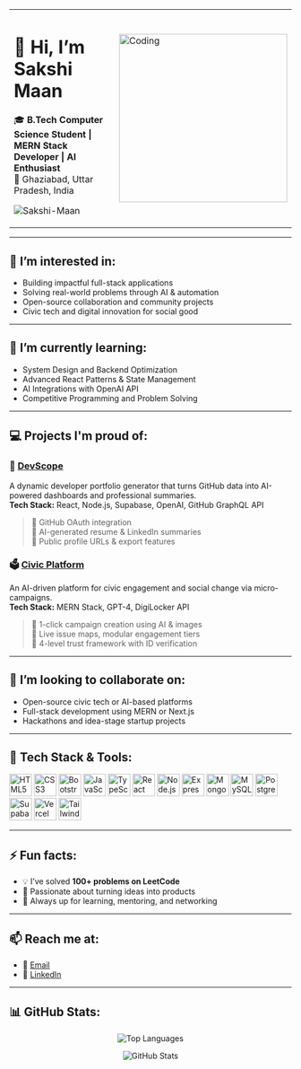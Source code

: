 <table>
<tr>
<td>

# 👋 Hi, I’m Sakshi Maan

🎓 **B.Tech Computer Science Student | MERN Stack Developer | AI Enthusiast**  
📍 Ghaziabad, Uttar Pradesh, India

<p align="left"> 
  <img src="https://komarev.com/ghpvc/?username=Sakshi-Maan&label=Profile%20views&color=0e75b6&style=flat" alt="Sakshi-Maan" /> 
</p>

</td>
<td>
  <img src="https://cdn.dribbble.com/users/1162077/screenshots/3848914/programmer.gif" alt="Coding" width="300"/>
</td>
</tr>
</table>

---

## 👀 I’m interested in:
- Building impactful full-stack applications
- Solving real-world problems through AI & automation
- Open-source collaboration and community projects
- Civic tech and digital innovation for social good

---

## 🌱 I’m currently learning:
- System Design and Backend Optimization
- Advanced React Patterns & State Management
- AI Integrations with OpenAI API
- Competitive Programming and Problem Solving

---

## 💻 Projects I'm proud of:

### 🚀 [DevScope](https://github.com/SakshiiKiet/DevScope)
A dynamic developer portfolio generator that turns GitHub data into AI-powered dashboards and professional summaries.  
**Tech Stack:** React, Node.js, Supabase, OpenAI, GitHub GraphQL API  
> 🔹 GitHub OAuth integration  
> 🔹 AI-generated resume & LinkedIn summaries  
> 🔹 Public profile URLs & export features

### 🗳️ [Civic Platform](https://github.com/Abhishhek-Verma/Civic-Platform)
An AI-driven platform for civic engagement and social change via micro-campaigns.  
**Tech Stack:** MERN Stack, GPT-4, DigiLocker API  
> 🔹 1-click campaign creation using AI & images  
> 🔹 Live issue maps, modular engagement tiers  
> 🔹 4-level trust framework with ID verification

---

## 💞️ I’m looking to collaborate on:
- Open-source civic tech or AI-based platforms
- Full-stack development using MERN or Next.js
- Hackathons and idea-stage startup projects

---

## 🧠 Tech Stack & Tools:

<p align="left">
  <img src="https://cdn.jsdelivr.net/gh/devicons/devicon/icons/html5/html5-original.svg" width="40" height="40" alt="HTML5" />
  <img src="https://cdn.jsdelivr.net/gh/devicons/devicon/icons/css3/css3-original.svg" width="40" height="40" alt="CSS3" />
  <img src="https://cdn.jsdelivr.net/gh/devicons/devicon/icons/bootstrap/bootstrap-original.svg" width="40" height="40" alt="Bootstrap" />
  <img src="https://cdn.jsdelivr.net/gh/devicons/devicon/icons/javascript/javascript-original.svg" width="40" height="40" alt="JavaScript" />
  <img src="https://cdn.jsdelivr.net/gh/devicons/devicon/icons/typescript/typescript-original.svg" width="40" height="40" alt="TypeScript" />
  <img src="https://cdn.jsdelivr.net/gh/devicons/devicon/icons/react/react-original.svg" width="40" height="40" alt="React" />
  <img src="https://cdn.jsdelivr.net/gh/devicons/devicon/icons/nodejs/nodejs-original.svg" width="40" height="40" alt="Node.js" />
  <img src="https://cdn.jsdelivr.net/gh/devicons/devicon/icons/express/express-original.svg" width="40" height="40" alt="Express.js" />
  <img src="https://cdn.jsdelivr.net/gh/devicons/devicon/icons/mongodb/mongodb-original.svg" width="40" height="40" alt="MongoDB" />
  <img src="https://cdn.jsdelivr.net/gh/devicons/devicon/icons/mysql/mysql-original.svg" width="40" height="40" alt="MySQL" />
  <img src="https://cdn.jsdelivr.net/gh/devicons/devicon/icons/postgresql/postgresql-original.svg" width="40" height="40" alt="PostgreSQL" />
  <img src="https://cdn.jsdelivr.net/gh/devicons/devicon/icons/supabase/supabase-original.svg" width="40" height="40" alt="Supabase" />
  <img src="https://cdn.jsdelivr.net/gh/devicons/devicon/icons/vercel/vercel-original.svg" width="40" height="40" alt="Vercel" />
  <img src="https://img.shields.io/badge/Tailwind_CSS-38B2AC?style=flat&logo=tailwind-css&logoColor=white" alt="Tailwind CSS" height="40"/>
</p>

---

## ⚡ Fun facts:
- 💡 I’ve solved **100+ problems on LeetCode**
- 🧠 Passionate about turning ideas into products
- 🤝 Always up for learning, mentoring, and networking

---

## 📫 Reach me at:
- 📧 [Email](mailto:sakshimaan2004@gmail.com)
- 💼 [LinkedIn](https://www.linkedin.com/in/sakshii-maan/)

---

## 📊 GitHub Stats:
<p align="center">
  <img src="https://github-readme-stats.vercel.app/api/top-langs?username=SakshiiKiet&show_icons=true&locale=en&layout=compact" alt="Top Languages" />
</p>
<p align="center">
  <img src="https://github-readme-stats.vercel.app/api?username=SakshiiKiet&show_icons=true&locale=en" alt="GitHub Stats" />
</p>
